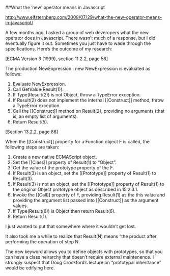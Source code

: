 ##What the ‘new’ operator means in Javascript

http://www.elfsternberg.com/2008/07/29/what-the-new-operator-means-in-javascript/

A few months ago, I asked a group of web deveropers what the new operator does in Javascript. There wasn’t much of a response, but I did eventually figure it out. Sometimes you just have to wade through the specifications. Here’s the outcome of my research:

[ECMA Version 3 (1999), section 11.2.2, page 56]

The production NewExpression : new NewExpression is evaluated as follows:

1. Evaluate NewExpression.
2. Call GetValue(Result(1)).
3. If Type(Result(2)) is not Object, throw a TypeError exception.
4. If Result(2) does not implement the internal [[Construct]] method, throw a TypeError exception.
5. Call the [[Construct]] method on Result(2), providing no arguments (that is, an empty list of arguments).
6. Return Result(5).

[Section 13.2.2, page 86]

When the [[Construct]] property for a Function object F is called, the following steps are taken:

1. Create a new native ECMAScript object.
2. Set the [[Class]] property of Result(1) to “Object”.
3. Get the value of the prototype property of the F.
4. If Result(3) is an object, set the [[Prototype]] property of Result(1) to Result(3).
5. If Result(3) is not an object, set the [[Prototype]] property of Result(1) to the original Object prototype object as described in 15.2.3.1.
6. Invoke the [[Call]] property of F, providing Result(1) as the this value and providing the argument list passed into [[Construct]] as the argument values.
7. If Type(Result(6)) is Object then return Result(6).
8. Return Result(1).

I just wanted to put that somewhere where it wouldn’t get lost.

It also took me a while to realize that Result(N) means “the product after performing the operation of step N.

The new keyword allows you to define objects with prototypes, so that you can have a class heirarchy that doesn’t require external maintenence. I strongly suspect that Doug Crockford’s lecture on “prototypal inheritance” would be edifying here.